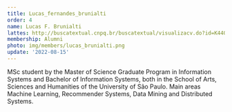 ```yaml
---
title: Lucas_fernandes_brunialti
order: 4
name: Lucas F. Brunialti
lattes: http://buscatextual.cnpq.br/buscatextual/visualizacv.do?id=K4409823P4
membership: Alumni
photo: img/members/lucas_brunialti.png
update: '2022-08-15'
---
```


MSc student by the Master of Science Graduate Program in Information Systems and Bachelor of Information Systems, both in the School of Arts, Sciences and Humanities of the University of São Paulo. Main areas Machine Learning, Recommender Systems, Data Mining and Distributed Systems.
